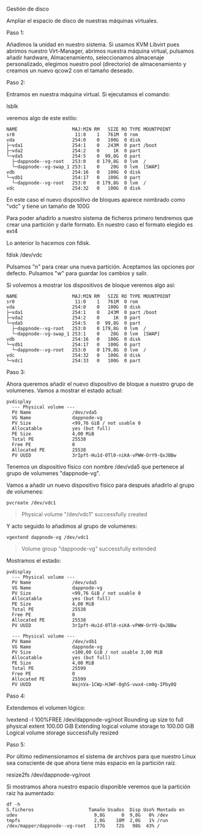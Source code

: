 Gestión de disco

Ampliar el espacio de disco de nuestras máquinas virtuales.

Paso 1:

Añadimos la unidad en nuestro sistema. Si usamos KVM Libvirt pues abrimos nuestro Virt-Manager, abrimos nuestra máquina virtual, pulsamos añadir hardware, Almacenamiento, seleccionamos almacenaje personalizado, elegimos nuestro pool (directorio) de almacenamiento y creamos un nuevo qcow2 con el tamaño deseado.

Paso 2:

Entramos en nuestra máquina virtual. Si ejecutamos el comando:

lsblk

veremos algo de este estilo:
```
NAME                    MAJ:MIN RM   SIZE RO TYPE MOUNTPOINT
sr0                      11:0    1   761M  0 rom  
vda                     254:0    0   100G  0 disk 
├─vda1                  254:1    0   243M  0 part /boot
├─vda2                  254:2    0     1K  0 part 
└─vda5                  254:5    0  99,8G  0 part 
  ├─dappnode--vg-root   253:0    0 179,8G  0 lvm  /
  └─dappnode--vg-swap_1 253:1    0    20G  0 lvm  [SWAP]
vdb                     254:16   0   100G  0 disk 
└─vdb1                  254:17   0   100G  0 part 
  └─dappnode--vg-root   253:0    0 179,8G  0 lvm  /
vdc                     254:32   0   100G  0 disk 
```
En este caso el nuevo dispositivo de bloques aparece nombrado como "vdc" y tiene un tamaño de 100G

Para poder añadirlo a nuestro sistema de ficheros primero tendremos que crear una partición y darle formato. En nuestro caso el formato elegido es ext4

Lo anterior lo hacemos con fdisk.

fdisk /dev/vdc

Pulsamos "n" para crear una nueva partición. Aceptamos las opciones por defecto.
Pulsamos "w" para guardar los cambios y salir.

Si volvemos a mostrar los dispositivos de bloque veremos algo así:

```
NAME                    MAJ:MIN RM   SIZE RO TYPE MOUNTPOINT
sr0                      11:0    1   761M  0 rom
vda                     254:0    0   100G  0 disk
├─vda1                  254:1    0   243M  0 part /boot
├─vda2                  254:2    0     1K  0 part
└─vda5                  254:5    0  99,8G  0 part
  ├─dappnode--vg-root   253:0    0 179,8G  0 lvm  /
  └─dappnode--vg-swap_1 253:1    0    20G  0 lvm  [SWAP]
vdb                     254:16   0   100G  0 disk
└─vdb1                  254:17   0   100G  0 part
  └─dappnode--vg-root   253:0    0 179,8G  0 lvm  /
vdc                     254:32   0   100G  0 disk
└─vdc1                  254:33   0   100G  0 part
```

Paso 3:

Ahora queremos añadir el nuevo dispositivo de bloque a nuestro grupo de volumenes. Vamos a mostrar el estado actual:

```
pvdisplay 
  --- Physical volume ---
  PV Name               /dev/vda5
  VG Name               dappnode-vg
  PV Size               <99,76 GiB / not usable 0   
  Allocatable           yes (but full)
  PE Size               4,00 MiB
  Total PE              25538
  Free PE               0
  Allocated PE          25538
  PV UUID               3rIpft-Hu1d-0Tl0-niKA-vPWW-OrY9-QxJBBw
```

Tenemos un dispositivo físico con nombre /dev/vda5 que pertenece al grupo de volumenes "dappnode-vg".

Vamos a añadir un nuevo dispositivo físico para después añadirlo al grupo de volumenes:

```
pvcreate /dev/vdc1
```

> Physical volume "/dev/vdc1" successfully created

Y acto seguido lo añadimos al grupo de volumenes:

```
vgextend dappnode-vg /dev/vdc1
```

 > Volume group "dappnode-vg" successfully extended

Mostramos el estado:

```
pvdisplay 
  --- Physical volume ---
  PV Name               /dev/vda5
  VG Name               dappnode-vg
  PV Size               <99,76 GiB / not usable 0   
  Allocatable           yes (but full)
  PE Size               4,00 MiB
  Total PE              25538
  Free PE               0
  Allocated PE          25538
  PV UUID               3rIpft-Hu1d-0Tl0-niKA-vPWW-OrY9-QxJBBw
   
  --- Physical volume ---
  PV Name               /dev/vdb1
  VG Name               dappnode-vg
  PV Size               <100,00 GiB / not usable 3,00 MiB
  Allocatable           yes (but full)
  PE Size               4,00 MiB
  Total PE              25599
  Free PE               0
  Allocated PE          25599
  PV UUID               WajnVa-1CWp-HJWF-0ghS-vwx4-cm0g-IPby0Q
```

Paso 4:

Extendemos el volumen lógico:

lvextend -l 100%FREE /dev/dappnode-vg/root
  Rounding up size to full physical extent 100.00 GiB
  Extending logical volume storage to 100.00 GiB
  Logical volume storage successfully resized


Paso 5:

Por último redimensionamos el sistema de archivos para que nuestro Linux sea consciente de que ahora tiene más espacio en la partición raíz.

resize2fs /dev/dappnode-vg/root

Si mostramos ahora nuestro espacio disponible veremos que la partición raiz ha aumentado:

```
df -h
S.ficheros                    Tamaño Usados  Disp Uso% Montado en
udev                            9,8G      0  9,8G   0% /dev
tmpfs                           2,0G    18M  2,0G   1% /run
/dev/mapper/dappnode--vg-root   177G    72G   98G  43% /
```































